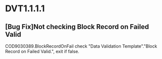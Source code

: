 # DVT1.1.1.1
## [Bug Fix]Not checking Block Record on Failed Valid
COD9030389.BlockRecordOnFail check &quot;Data Validation Template&quot;.&quot;Block Record on Failed Valid.&quot;, exit if false.


